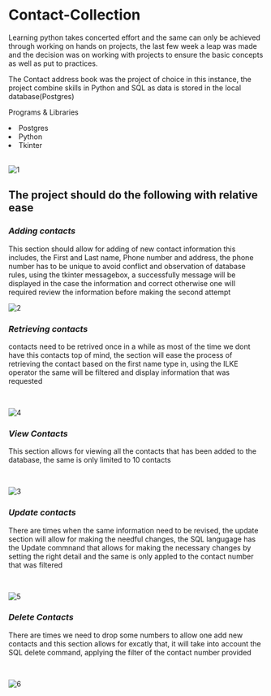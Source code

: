 # Contact-Collection

Learning python takes concerted effort and the same can only be achieved through working on hands on projects, the last few week a leap was made and the decision was on working with projects to ensure the basic concepts as well as put to practices.

The Contact address book was the project of choice in this instance, the project combine skills in Python and SQL as data is stored in the local database(Postgres)

Programs & Libraries
<li>Postgres</li> 
<li>Python</li> 
<li>Tkinter</li>
<br>

![1](https://github.com/user-attachments/assets/5edbd70b-0248-44f7-9a22-4345072ad351)

<h2>The project should do the following with relative ease</h2>

<i><h3>Adding contacts</h3></i>
This section should allow for adding of new contact information this includes, the First and Last name, Phone number and address, the phone number has to be unique to avoid conflict and observation of database rules, using the tkinter messagebox, a successfully message will be displayed in the case the information and correct otherwise one will required review the information before making the second attempt
<br>

![2](https://github.com/user-attachments/assets/63e489e6-99cb-477a-a404-316256ec1d41)


<i><h3>Retrieving contacts</h3></i>
contacts need to be retrived once in a while as most of the time we dont have this contacts top of mind, the section will ease the process of retrieving the contact based on the first name type in, using the ILKE operator the same will be filtered and display information that was requested

<br>

![4](https://github.com/user-attachments/assets/a66eed6e-e67f-4355-80e6-2e06ea5749e3)


<i><h3>View Contacts</h3></i>

This section allows for viewing all the contacts that has been added to the database, the same is only limited to 10 contacts

<br>

![3](https://github.com/user-attachments/assets/2b5ea7bc-37fd-4436-b96e-7d6c363d9483)


<i><h3>Update contacts</h3></i>

There are times when the same information need to be revised, the update section will allow for making the needful changes, the SQL langugage has the Update commnand that allows for making the necessary changes by setting the right detail and the same is only appled to the contact number that was filtered

<br>

![5](https://github.com/user-attachments/assets/cd1f0c43-20f7-4ad3-a4ed-2fa1acfae65c)

<i><h3>Delete Contacts</h3></i>

There are times we need to drop some numbers to allow one add new contacts and this section allows for excatly that, it will take into account the SQL delete command, applying the filter
of the contact number provided

<br>

![6](https://github.com/user-attachments/assets/834dacda-d6f1-42a1-9f68-92a6788cf5de)






